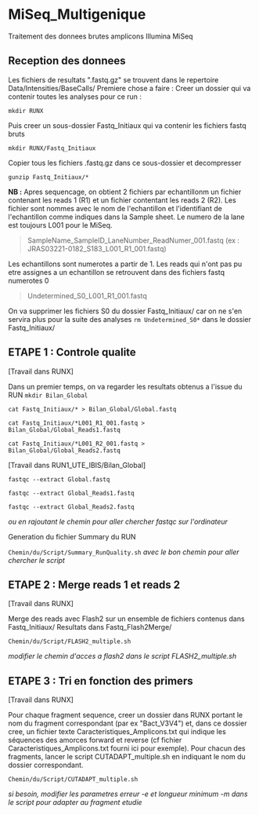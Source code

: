 # MiSeq_Multigenique
Traitement des donnees brutes amplicons Illumina MiSeq

## Reception des donnees

Les fichiers de resultats ".fastq.gz" se trouvent dans le repertoire Data/Intensities/BaseCalls/
Premiere chose a faire : Creer un dossier qui va contenir toutes les analyses pour ce run :

`mkdir RUNX`

Puis creer un sous-dossier Fastq_Initiaux qui va contenir les fichiers fastq bruts

`mkdir RUNX/Fastq_Initiaux`

Copier tous les fichiers .fastq.gz dans ce sous-dossier et decompresser

`gunzip Fastq_Initiaux/*`


**NB :** Apres sequencage, on obtient 2 fichiers par echantillonm un fichier contenant les reads 1 (R1) et un fichier contentant les reads 2 (R2). Les fichier sont nommes avec le nom de l'echantillon et l'identifiant de l'echantillon comme indiques dans la Sample sheet. Le numero de la lane est toujours L001 pour le MiSeq.
> SampleName_SampleID_LaneNumber_ReadNumer_001.fastq (ex : JRAS03221-0182_S183_L001_R1_001.fastq)

Les echantillons sont numerotes a partir de 1. Les reads qui n'ont pas pu etre assignes a un echantillon se retrouvent dans des fichiers fastq numerotes 0
> Undetermined_S0_L001_R1_001.fastq

On va supprimer les fichiers S0 du dossier Fastq_Initiaux/ car on ne s'en servira plus pour la suite des analyses
`rm Undetermined_S0*` dans le dossier Fastq_Initiaux/


## ETAPE 1 : Controle qualite
[Travail dans RUNX]

Dans un premier temps, on va regarder les resultats obtenus a l'issue du RUN
`mkdir Bilan_Global`

`cat Fastq_Initiaux/* > Bilan_Global/Global.fastq`

`cat Fastq_Initiaux/*L001_R1_001.fastq > Bilan_Global/Global_Reads1.fastq`

`cat Fastq_Initiaux/*L001_R2_001.fastq > Bilan_Global/Global_Reads2.fastq`

[Travail dans RUN1_UTE_IBIS/Bilan_Global]

`fastqc --extract Global.fastq`

`fastqc --extract Global_Reads1.fastq`

`fastqc --extract Global_Reads2.fastq`

*ou en rajoutant le chemin pour aller chercher fastqc sur l'ordinateur*

Generation du fichier Summary du RUN

`Chemin/du/Script/Summary_RunQuality.sh`
*avec le bon chemin pour aller chercher le script*


## ETAPE 2 : Merge reads 1 et reads 2
[Travail dans RUNX]

Merge des reads avec Flash2 sur un ensemble  de fichiers contenus dans Fastq_Initiaux/
Resultats dans Fastq_Flash2Merge/

`Chemin/du/Script/FLASH2_multiple.sh`

*modifier le chemin d'acces a flash2 dans le script FLASH2_multiple.sh*


## ETAPE 3 : Tri en fonction des primers
[Travail dans RUNX]

Pour chaque fragment sequence, creer un dossier dans RUNX portant le nom du fragment correspondant (par ex "Bact_V3V4") et, dans ce dossier cree, un fichier texte Caracteristiques_Amplicons.txt qui indique les séquences des amorces forward et reverse (cf fichier Caracteristiques_Amplicons.txt fourni ici pour exemple). Pour chacun des fragments, lancer le script CUTADAPT_multiple.sh en indiquant le nom du dossier correspondant.

`Chemin/du/Script/CUTADAPT_multiple.sh`

*si besoin, modifier les parametres erreur -e et longueur minimum -m dans le script pour adapter au fragment etudie*


